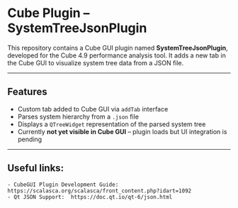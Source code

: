 #  Cube Plugin – SystemTreeJsonPlugin

This repository contains a Cube GUI plugin named **SystemTreeJsonPlugin**, developed for the Cube 4.9 performance analysis tool. It adds a new tab in the Cube GUI to visualize system tree data from a JSON file.

---

##  Features

-  Custom tab added to Cube GUI via `addTab` interface
-  Parses system hierarchy from a `.json` file
-  Displays a `QTreeWidget` representation of the parsed system tree
-  Currently **not yet visible in Cube GUI** – plugin loads but UI integration is pending

---

##  Useful links:

    - CubeGUI Plugin Development Guide:  https://scalasca.org/scalasca/front_content.php?idart=1092
    - Qt JSON Support:  https://doc.qt.io/qt-6/json.html




